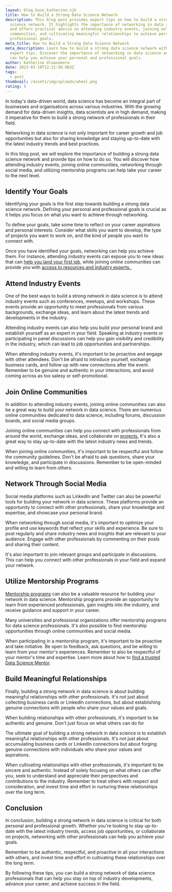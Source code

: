 ```yaml
---
layout: blog_base_katherine.njk
title: How to Build a Strong Data Science Network
description: This blog post provides expert tips on how to build a strong data
  science network. It highlights the importance of networking in data science
  and offers practical advice on attending industry events, joining online
  communities, and cultivating meaningful relationships to achieve personal and
  professional goals.
meta_title: How to Build a Strong Data Science Network
meta_description: Learn how to build a strong data science network with our
  expert tips. Discover the importance of networking in data science and how it
  can help you achieve your personal and professional goals.
author: Katherine Olowookere
date: 2023-03-18T12:21:50.863Z
tags:
  - post
thumbnail: /assets/img/uploads/wheel.png
rating: 5
---
```

In today's data-driven world, data science has become an integral part of businesses and organisations across various industries. With the growing demand for data-driven insights, data scientists are in high demand, making it imperative for them to build a strong network of professionals in their field. 

Networking in data science is not only important for career growth and job opportunities but also for sharing knowledge and staying up-to-date with the latest industry trends and best practices. 

In this blog post, we will explore the importance of building a strong data science network and provide tips on how to do so. You will discover how attending industry events, joining online communities, networking through social media, and utilizing mentorship programs can help take your career to the next level.

<h2>Identify Your Goals</h2>

Identifying your goals is the first step towards building a strong data science network. Defining your personal and professional goals is crucial as it helps you focus on what you want to achieve through networking.

To define your goals, take some time to reflect on your career aspirations and personal interests. Consider what skills you want to develop, the type of projects you want to work on, and the kind of people you want to connect with.

Once you have identified your goals, networking can help you achieve them. For instance, attending industry events can expose you to new ideas that can [help you land your first job,](https://saeedmirshekari.com/blog/5-steps-to-get-your-first-job-in-data-science-from-zero-to-hero/) while joining online communities can provide you with [access to resources and industry experts. ](https://saeedmirshekari.com/team/)

<h2>Attend Industry Events</h2>

One of the best ways to build a strong network in data science is to attend industry events such as conferences, meetups, and workshops. These events provide an opportunity to meet professionals from various backgrounds, exchange ideas, and learn about the latest trends and developments in the industry.

Attending industry events can also help you build your personal brand and establish yourself as an expert in your field. Speaking at industry events or participating in panel discussions can help you gain visibility and credibility in the industry, which can lead to job opportunities and partnerships.

When attending industry events, it's important to be proactive and engage with other attendees. Don't be afraid to introduce yourself, exchange business cards, and follow up with new connections after the event. Remember to be genuine and authentic in your interactions, and avoid coming across as too salesy or self-promotional.

<h2>Join Online Communities</h2>

In addition to attending industry events, joining online communities can also be a great way to build your network in data science. There are numerous online communities dedicated to data science, including forums, discussion boards, and social media groups.

Joining online communities can help you connect with professionals from around the world, exchange ideas, and collaborate on [projects.](https://saeedmirshekari.com/blog/bank-churn-prediction/) It's also a great way to stay up-to-date with the latest industry news and trends.

When joining online communities, it's important to be respectful and follow the community guidelines. Don't be afraid to ask questions, share your knowledge, and participate in discussions. Remember to be open-minded and willing to learn from others.

<h2>Network Through Social Media</h2>

Social media platforms such as LinkedIn and Twitter can also be powerful tools for building your network in data science. These platforms provide an opportunity to connect with other professionals, share your knowledge and expertise, and showcase your personal brand.

When networking through social media, it's important to optimize your profile and use keywords that reflect your skills and experience. Be sure to post regularly and share industry news and insights that are relevant to your audience. Engage with other professionals by commenting on their posts and sharing their content.

It's also important to join relevant groups and participate in discussions. This can help you connect with other professionals in your field and expand your network.

<h2>Utilize Mentorship Programs</h2>

[Mentorship programs](https://saeedmirshekari.com/services/) can also be a valuable resource for building your network in data science. Mentorship programs provide an opportunity to learn from experienced professionals, gain insights into the industry, and receive guidance and support in your career.

Many universities and professional organizations offer mentorship programs for data science professionals. It's also possible to find mentorship opportunities through online communities and social media.

When participating in a mentorship program, it's important to be proactive and take initiative. Be open to feedback, ask questions, and be willing to learn from your mentor's experiences. Remember to also be respectful of your mentor's time and expertise. Learn more about how to [find a trusted Data Science Mentor](https://saeedmirshekari.com/blog/how-to-find-a-data-science-mentor/). 

<h2>Build Meaningful Relationships</h2>

Finally, building a strong network in data science is about building meaningful relationships with other professionals. It's not just about collecting business cards or LinkedIn connections, but about establishing genuine connections with people who share your values and goals.

When building relationships with other professionals, it's important to be authentic and genuine. Don't just focus on what others can do for

The ultimate goal of building a strong network in data science is to establish meaningful relationships with other professionals. It's not just about accumulating business cards or LinkedIn connections but about forging genuine connections with individuals who share your values and aspirations.

When cultivating relationships with other professionals, it's important to be sincere and authentic. Instead of solely focusing on what others can offer you, seek to understand and appreciate their perspectives and contributions to the industry. Remember to treat others with respect and consideration, and invest time and effort in nurturing these relationships over the long term. 

<h2>Conclusion</h2>

In conclusion, building a strong network in data science is critical for both personal and professional growth. Whether you're looking to stay up-to-date with the latest industry trends, access job opportunities, or collaborate on projects, networking with other professionals can help you achieve your goals.

Remember to be authentic, respectful, and proactive in all your interactions with others, and invest time and effort in cultivating these relationships over the long term.

By following these tips, you can build a strong network of data science professionals that can help you stay on top of industry developments, advance your career, and achieve success in the field.